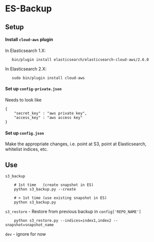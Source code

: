 # ES-Backup

## Setup


#### Install `cloud-aws` plugin

In Elasticsearch 1.X:

       bin/plugin install elasticsearch/elasticsearch-cloud-aws/2.6.0

In Elasticsearch 2.X:

       sudo bin/plugin install cloud-aws

#### Set up `config-private.json`

Needs to look like

    {
        "secret_key" : "aws private key",
        "access_key" : "aws access key"
    }

#### Set up `config.json`

Make the appropriate changes, i.e. point at S3, point at Elasticsearch, whitelist indices, etc.


## Use

`s3_backup`

        # 1st time   (create snapshot in ES)
        python s3_backup.py --create

        # > 1st time (use existing snapshot in ES) 
        python s3_backup.py

`s3_restore` - Restore from previous backup in `config['REPO_NAME']`

        python s3_restore.py --indices=index1,index2 --snapshot=snapshot_name

`dev` - ignore for now